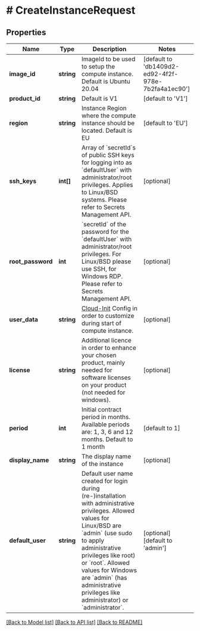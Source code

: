 # # CreateInstanceRequest

## Properties

Name | Type | Description | Notes
------------ | ------------- | ------------- | -------------
**image_id** | **string** | ImageId to be used to setup the compute instance. Default is Ubuntu 20.04 | [default to 'db1409d2-ed92-4f2f-978e-7b2fa4a1ec90']
**product_id** | **string** | Default is V1 | [default to 'V1']
**region** | **string** | Instance Region where the compute instance should be located. Default is EU | [default to 'EU']
**ssh_keys** | **int[]** | Array of &#x60;secretId&#x60;s of public SSH keys for logging into as &#x60;defaultUser&#x60; with administrator/root privileges. Applies to Linux/BSD systems. Please refer to Secrets Management API. | [optional]
**root_password** | **int** | &#x60;secretId&#x60; of the password for the &#x60;defaultUser&#x60; with administrator/root privileges. For Linux/BSD please use SSH, for Windows RDP. Please refer to Secrets Management API. | [optional]
**user_data** | **string** | [Cloud-Init](https://cloud-init.io/) Config in order to customize during start of compute instance. | [optional]
**license** | **string** | Additional licence in order to enhance your chosen product, mainly needed for software licenses on your product (not needed for windows). | [optional]
**period** | **int** | Initial contract period in months. Available periods are: 1, 3, 6 and 12 months. Default to 1 month | [default to 1]
**display_name** | **string** | The display name of the instance | [optional]
**default_user** | **string** | Default user name created for login during (re-)installation with administrative privileges. Allowed values for Linux/BSD are &#x60;admin&#x60; (use sudo to apply administrative privileges like root) or &#x60;root&#x60;. Allowed values for Windows are &#x60;admin&#x60; (has administrative privileges like administrator) or &#x60;administrator&#x60;. | [optional] [default to 'admin']

[[Back to Model list]](../../README.md#models) [[Back to API list]](../../README.md#endpoints) [[Back to README]](../../README.md)
